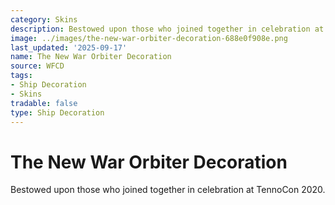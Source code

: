 ```yaml
---
category: Skins
description: Bestowed upon those who joined together in celebration at TennoCon 2020.
image: ../images/the-new-war-orbiter-decoration-688e0f908e.png
last_updated: '2025-09-17'
name: The New War Orbiter Decoration
source: WFCD
tags:
- Ship Decoration
- Skins
tradable: false
type: Ship Decoration
---
```


# The New War Orbiter Decoration

Bestowed upon those who joined together in celebration at TennoCon 2020.

